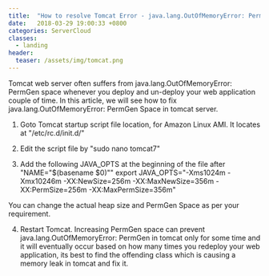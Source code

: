 ```yaml
---
title:  "How to resolve Tomcat Error - java.lang.OutOfMemoryError: PermGen in Amazon Linux AMI"
date:   2018-03-29 19:00:33 +0800
categories: ServerCloud
classes:
  - landing
header:
  teaser: /assets/img/tomcat.png
---
```


Tomcat web server often suffers from java.lang.OutOfMemoryError: PermGen space whenever you deploy and un-deploy your web application couple of time. 
In this article, we will see how to fix java.lang.OutOfMemoryError: PermGen Space in tomcat server.

1. Goto Tomcat startup script file location, for Amazon Linux AMI. It locates at "/etc/rc.d/init.d/"

2. Edit the script file by "sudo nano tomcat7"

3. Add the following JAVA_OPTS at the beginning of the file after "NAME="$(basename $0)""
export JAVA_OPTS="-Xms1024m -Xmx10246m -XX:NewSize=256m -XX:MaxNewSize=356m -XX:PermSize=256m -XX:MaxPermSize=356m"

You can change the actual heap size and PermGen Space as per your requirement.

4. Restart Tomcat.
Increasing PermGen space can prevent java.lang.OutOfMemoryError: PermGen in tomcat only for some time and it will eventually occur based on how many times you redeploy your web application, its best to find the offending class which is causing a memory leak in tomcat and fix it.
